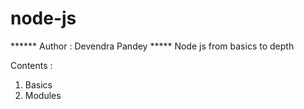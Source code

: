 # node-js
****** Author : Devendra Pandey *****
Node js from basics to depth



Contents : 
1) Basics 
2) Modules
